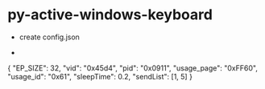 # py-active-windows-keyboard
  * create config.json
  * ```
  {
  "EP_SIZE": 32,
  "vid": "0x45d4",
  "pid": "0x0911",
  "usage_page": "0xFF60",
  "usage_id": "0x61",
  "sleepTime": 0.2,
  "sendList": [1, 5]
  }
```
